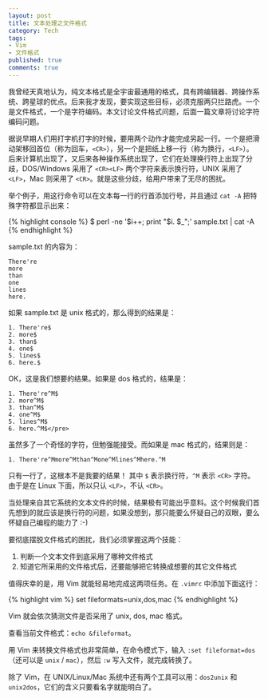 ```yaml
---
layout: post
title: 文本处理之文件格式
category: Tech
tags:
- Vim
- 文件格式
published: true
comments: true
---
```


我曾经天真地认为，纯文本格式是全宇宙最通用的格式，具有跨编辑器、跨操作系统、跨星球的优点。后来我才发现，要实现这些目标，必须克服两只拦路虎。一个是文件格式，一个是字符编码。本文讨论文件格式问题，后面一篇文章将讨论字符编码问题。

据说早期人们用打字机打字的时候，要用两个动作才能完成另起一行。一个是把滑动架移回首位（称为回车，`<CR>`），另一个是把纸上移一行（称为换行，`<LF>`）。后来计算机出现了，又后来各种操作系统出现了，它们在处理换行符上出现了分歧，DOS/Windows 采用了 `<CR><LF>` 两个字符来表示换行符，UNIX 采用了 `<LF>`，Mac 则采用了 `<CR>`。就是这些分歧，给用户带来了无尽的困扰。

举个例子，用这行命令可以在文本每一行的行首添加行号，并且通过 `cat -A` 把特殊字符都显示出来：

{% highlight console %}
$ perl -ne '$i++; print "$i. $_";' sample.txt | cat -A
{% endhighlight %}

sample.txt 的内容为：

    There're
    more
    than
    one
    lines
    here.

如果 sample.txt 是 unix 格式的，那么得到的结果是：

    1. There're$
    2. more$
    3. than$
    4. one$
    5. lines$
    6. here.$

OK，这是我们想要的结果。如果是 dos 格式的，结果是：

    1. There're^M$
    2. more^M$
    3. than^M$
    4. one^M$
    5. lines^M$
    6. here.^M$</pre>

虽然多了一个奇怪的字符，但勉强能接受。而如果是 mac 格式的，结果则是：

    1. There're^Mmore^Mthan^Mone^Mlines^Mhere.^M

只有一行了，这根本不是我要的结果！
其中 `$` 表示换行符，`^M` 表示 `<CR>` 字符。由于是在 Linux 下面，所以只认 `<LF>`，不认 `<CR>`。

当处理来自其它系统的文本文件的时候，结果极有可能出乎意料。这个时候我们首先想到的就应该是换行符的问题，如果没想到，那只能要么怀疑自己的双眼，要么怀疑自己编程的能力了 :-)

要彻底摆脱文件格式的困扰，我们必须掌握这两个技能：

1.  判断一个文本文件到底采用了哪种文件格式
2.  知道它所采用的文件格式后，还要能够把它转换成想要的其它文件格式

值得庆幸的是，用 Vim 就能轻易地完成这两项任务。在 `.vimrc` 中添加下面这行：

{% highlight vim %}
set fileformats=unix,dos,mac
{% endhighlight %}

Vim 就会依次猜测文件是否采用了 unix, dos, mac 格式。

查看当前文件格式：`echo &fileformat`。

用 Vim 来转换文件格式也非常简单，在命令模式下，输入 `:set fileformat=dos`（还可以是 `unix` / `mac`），然后 `:w` 写入文件，就完成转换了。

除了 Vim，在 UNIX/Linux/Mac 系统中还有两个工具可以用：`dos2unix` 和 `unix2dos`，它们的含义只要看名字就能明白了。
